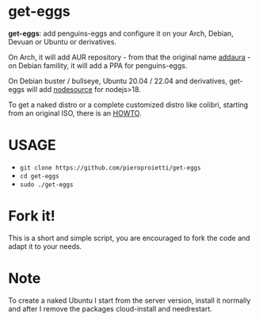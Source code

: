 # get-eggs

**get-eggs**: add penguins-eggs and configure it on your Arch, Debian, Devuan or Ubuntu or derivatives.

On Arch, it will add AUR repository - from that the original name [addaura](./documentation/NAMING.md) - on Debian famility, it will add a PPA for penguins-eggs.

On Debian buster / bullseye, Ubuntu 20.04 / 22.04 and derivatives, get-eggs
will add [nodesource](https://github.com/nodesource/distributions?tab=readme-ov-file#debian-and-ubuntu-based-distributions) for nodejs>18.


To get a naked distro or a complete customized distro like colibri, starting from an original ISO, there is an [HOWTO](./documentation/HOWTO.md).

# USAGE

* `git clone https://github.com/pieroproietti/get-eggs`
* `cd get-eggs`
* `sudo ./get-eggs`

# Fork it!
This is a short and simple script, you are encouraged to fork the code and adapt it to your needs.

# Note
To create a naked Ubuntu I start from the server version, install it normally and after I remove the packages cloud-install and needrestart.
